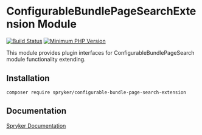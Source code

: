 # ConfigurableBundlePageSearchExtension Module
[![Build Status](https://travis-ci.org/spryker/configurable-bundle-page-search-extension.svg)](https://travis-ci.org/spryker/configurable-bundle-page-search-extension)
[![Minimum PHP Version](https://img.shields.io/badge/php-%3E%3D%207.2-8892BF.svg)](https://php.net/)

This module provides plugin interfaces for ConfigurableBundlePageSearch module functionality extending.

## Installation

```
composer require spryker/configurable-bundle-page-search-extension
```

## Documentation

[Spryker Documentation](https://documentation.spryker.com/module_guide/overview.htm)
